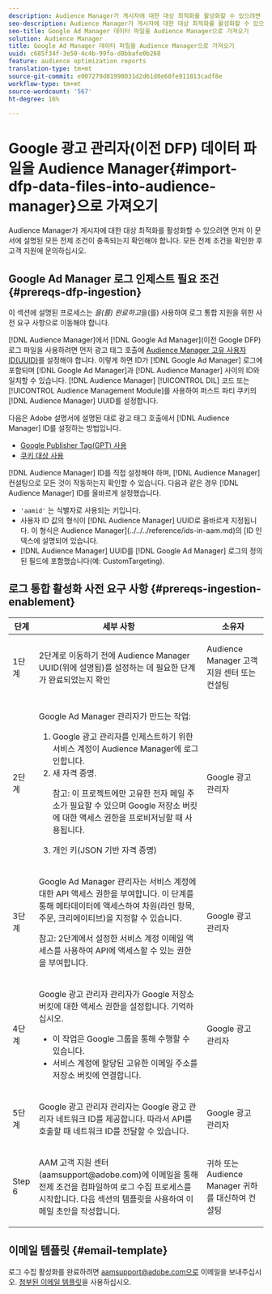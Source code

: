 ```yaml
---
description: Audience Manager가 게시자에 대한 대상 최적화를 활성화할 수 있으려면 먼저 이 문서에 설명된 모든 전제 조건이 충족되는지 확인해야 합니다. 모든 전제 조건을 확인한 후 고객 지원에 문의하십시오.
seo-description: Audience Manager가 게시자에 대한 대상 최적화를 활성화할 수 있으려면 먼저 이 문서에 설명된 모든 전제 조건이 충족되는지 확인해야 합니다. 모든 전제 조건을 확인한 후 고객 지원에 문의하십시오.
seo-title: Google Ad Manager 데이터 파일을 Audience Manager으로 가져오기
solution: Audience Manager
title: Google Ad Manager 데이터 파일을 Audience Manager으로 가져오기
uuid: c685f34f-3e50-4c4b-99fa-d8bbafe0b268
feature: audience optimization reports
translation-type: tm+mt
source-git-commit: e007279d81998031d2d61d0e68fe911813cadf8e
workflow-type: tm+mt
source-wordcount: '567'
ht-degree: 16%

---
```



# Google 광고 관리자(이전 DFP) 데이터 파일을 Audience Manager{#import-dfp-data-files-into-audience-manager}으로 가져오기

Audience Manager가 게시자에 대한 대상 최적화를 활성화할 수 있으려면 먼저 이 문서에 설명된 모든 전제 조건이 충족되는지 확인해야 합니다. 모든 전제 조건을 확인한 후 고객 지원에 문의하십시오.

## Google Ad Manager 로그 인제스트 필요 조건 {#prereqs-dfp-ingestion}

이 섹션에 설명된 프로세스는 *을(를) 완료하고*&#x200B;을(를) 사용하여 로그 통합 지원을 위한 사전 요구 사항으로 이동해야 합니다.

[!DNL Audience Manager]에서 [!DNL Google Ad Manager](이전 Google DFP) 로그 파일을 사용하려면 먼저 광고 태그 호출에 [Audience Manager 고유 사용자 ID(UUID)](../../../reference/ids-in-aam.md)를 설정해야 합니다. 이렇게 하면 ID가 [!DNL Google Ad Manager] 로그에 포함되며 [!DNL Google Ad Manager]과 [!DNL Audience Manager] 사이의 ID와 일치할 수 있습니다. [!DNL Audience Manager] [!UICONTROL DIL] 코드 또는 [!UICONTROL Audience Management Module]를 사용하여 퍼스트 파티 쿠키의 [!DNL Audience Manager] UUID를 설정합니다.

다음은 Adobe 설명서에 설명된 대로 광고 태그 호출에서 [!DNL Audience Manager] ID를 설정하는 방법입니다.

* [Google Publisher Tag(GPT) 사용](../../../integration/gpt-aam-destination/gpt-aam-modify-api.md)
* [쿠키 대상 사용](../../../integration/gpt-aam-destination/gpt-aam-create-destination.md)

[!DNL Audience Manager] ID를 직접 설정해야 하며, [!DNL Audience Manager] 컨설팅으로 모든 것이 작동하는지 확인할 수 있습니다. 다음과 같은 경우 [!DNL Audience Manager] ID를 올바르게 설정했습니다.

* `'aamid'` 는 식별자로 사용되는 키입니다.
* 사용자 ID 값의 형식이 [!DNL Audience Manager] UUID로 올바르게 지정됩니다. 이 형식은 Audience Manager](../../../reference/ids-in-aam.md)의 [ID 인덱스에 설명되어 있습니다.
* [!DNL Audience Manager] UUID를 [!DNL Google Ad Manager] 로그의 정의된 필드에 포함했습니다(예: CustomTargeting).

## 로그 통합 활성화 사전 요구 사항 {#prereqs-ingestion-enablement}

<table id="table_C980A9F9B0FB4157B4908A64768B1571"> 
 <thead> 
  <tr> 
   <th colname="col1" class="entry"> 단계 </th> 
   <th colname="col2" class="entry"> 세부 사항 </th> 
   <th colname="col3" class="entry"> 소유자 </th> 
  </tr> 
 </thead>
 <tbody> 
  <tr> 
   <td colname="col1"> <p>1단계 </p> </td> 
   <td colname="col2"> <p>2단계로 이동하기 전에 <span class="keyword"> Audience Manager</span> UUID(위에 설명됨)를 설정하는 데 필요한 단계가 완료되었는지 확인 </p> </td> 
   <td colname="col3"> <p><span class="keyword"> Audience </span> Manager 고객 지원 센터 또는 컨설팅 </p> </td> 
  </tr> 
  <tr> 
   <td colname="col1"> <p>2단계 </p> </td> 
   <td colname="col2"> <p>Google Ad Manager 관리자가 만드는 작업: </p> <p> 
     <ol id="ol_FCFA9B11CFF948A488DF9CB298FC04C4"> 
      <li id="li_BC946EDCC3324578AEB64EDDA55B5ACA">Google 광고 관리자를 인제스트하기 위한 서비스 계정이 <span class="keyword"> Audience Manager</span>에 로그인합니다. </li> 
      <li id="li_6B2FC7D73A3246419E55C004E17ACA25">새 자격 증명. <p>참고: 이 프로젝트에만 고유한 전자 메일 주소가 필요할 수 있으며 Google 저장소 버킷에 대한 액세스 권한을 프로비저닝할 때 사용됩니다. </p> </li> 
      <li id="li_95444B9FD1B34659A9634814B262A681">개인 키(JSON 기반 자격 증명) </li> 
     </ol> </p> </td> 
   <td colname="col3"> <p>Google 광고 관리자 </p> </td> 
  </tr> 
  <tr> 
   <td colname="col1"> <p>3단계 </p> </td> 
   <td colname="col2"> <p>Google Ad Manager 관리자는 서비스 계정에 대한 API 액세스 권한을 부여합니다. 이 단계를 통해 메타데이터에 액세스하여 차원(라인 항목, 주문, 크리에이티브)을 지정할 수 있습니다. <p>참고: 2단계에서 설정한 서비스 계정 이메일 액세스를 사용하여 API에 액세스할 수 있는 권한을 부여합니다. </p> </p> </td> 
   <td colname="col3"> <p>Google 광고 관리자 </p> </td> 
  </tr> 
  <tr> 
   <td colname="col1"> <p>4단계 </p> </td> 
   <td colname="col2"> <p>Google 광고 관리자 관리자가 Google 저장소 버킷에 대한 액세스 권한을 설정합니다. 기억하십시오. </p> <p> 
     <ul id="ul_3E8DCC73454243D998BD9024D0966A4E"> 
      <li id="li_3691DBD28006412288458175F75873C6">이 작업은 Google 그룹을 통해 수행할 수 있습니다. </li> 
      <li id="li_4774806B263245CEAAAB89BD2AA7F23F">서비스 계정에 할당된 고유한 이메일 주소를 저장소 버킷에 연결합니다. </li> 
     </ul> </p> </td> 
   <td colname="col3"> <p>Google 광고 관리자 </p> </td> 
  </tr> 
  <tr> 
   <td colname="col1"> <p>5단계 </p> </td> 
   <td colname="col2"> <p>Google 광고 관리자 관리자는 Google 광고 관리자 네트워크 ID를 제공합니다. 따라서 API를 호출할 때 네트워크 ID를 전달할 수 있습니다. </p> </td> 
   <td colname="col3"> <p>Google 광고 관리자 </p> </td> 
  </tr> 
  <tr> 
   <td colname="col1"> <p>Step 6 </p> </td> 
   <td colname="col2"> <p>AAM 고객 지원 센터(aamsupport@adobe.com)에 이메일을 통해 전제 조건을 컴파일하여 로그 수집 프로세스를 시작합니다. 다음 섹션의 템플릿을 사용하여 이메일 초안을 작성합니다. </p> </td> 
   <td colname="col3"> <p>귀하 또는 <span class="keyword"> Audience Manager</span> 귀하를 대신하여 컨설팅 </p> </td> 
  </tr> 
 </tbody> 
</table>

## 이메일 템플릿 {#email-template}

로그 수집 활성화를 완료하려면 aamsupport@adobe.com으로 이메일을 보내주십시오. [첨부된 이메일 템플릿](assets/enable_dfp_ingestion.txt)을 사용하십시오.
